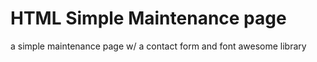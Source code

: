 # HTML Simple Maintenance page
a simple maintenance page w/ a contact form and font awesome library
